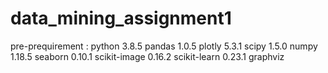 # data_mining_assignment1
pre-prequirement :
python                             3.8.5
pandas                             1.0.5
plotly                             5.3.1
scipy                              1.5.0
numpy                              1.18.5
seaborn                            0.10.1
scikit-image                       0.16.2
scikit-learn                       0.23.1
graphviz
